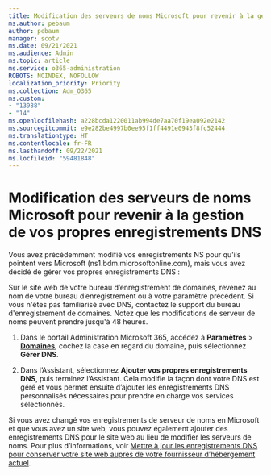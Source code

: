 ```yaml
---
title: Modification des serveurs de noms Microsoft pour revenir à la gestion de vos propres enregistrements DNS
ms.author: pebaum
author: pebaum
manager: scotv
ms.date: 09/21/2021
ms.audience: Admin
ms.topic: article
ms.service: o365-administration
ROBOTS: NOINDEX, NOFOLLOW
localization_priority: Priority
ms.collection: Adm_O365
ms.custom:
- "13988"
- "14"
ms.openlocfilehash: a228bcda1220011ab994de7aa70f19ea092e2142
ms.sourcegitcommit: e9e282be4997b0ee95f1ff4491e0943f8fc52444
ms.translationtype: HT
ms.contentlocale: fr-FR
ms.lasthandoff: 09/22/2021
ms.locfileid: "59481848"
---
```

# <a name="changing-from-microsoft-nameservers-back-to-managing-your-own-dns-records"></a>Modification des serveurs de noms Microsoft pour revenir à la gestion de vos propres enregistrements DNS

Vous avez précédemment modifié vos enregistrements NS pour qu’ils pointent vers Microsoft (ns1.bdm.microsoftonline.com), mais vous avez décidé de gérer vos propres enregistrements DNS :

Sur le site web de votre bureau d’enregistrement de domaines, revenez au nom de votre bureau d’enregistrement ou à votre paramètre précédent. Si vous n'êtes pas familiarisé avec DNS, contactez le support du bureau d'enregistrement de domaines. Notez que les modifications de serveur de noms peuvent prendre jusqu'à 48 heures. 

1. Dans le portail Administration Microsoft 365, accédez à **Paramètres** > [**Domaines**](https://admin.microsoft.com/Adminportal/Home#/Domains), cochez la case en regard du domaine, puis sélectionnez **Gérer DNS**. 

2. Dans l’Assistant, sélectionnez **Ajouter vos propres enregistrements DNS**, puis terminez l’Assistant. Cela modifie la façon dont votre DNS est géré et vous permet ensuite d’ajouter les enregistrements DNS personnalisés nécessaires pour prendre en charge vos services sélectionnés.

Si vous avez changé vos enregistrements de serveur de noms en Microsoft et que vous avez un site web, vous pouvez également ajouter des enregistrements DNS pour le site web au lieu de modifier les serveurs de noms. Pour plus d’informations, voir [Mettre à jour les enregistrements DNS pour conserver votre site web auprès de votre fournisseur d’hébergement actuel](https://docs.microsoft.com/microsoft-365/admin/dns/update-dns-records-to-retain-current-hosting-provider).


